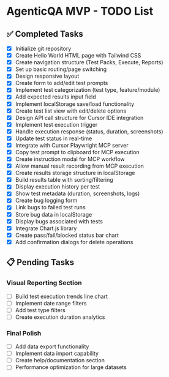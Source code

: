# AgenticQA MVP - TODO List

## ✅ Completed Tasks
- [x] Initialize git repository
- [x] Create Hello World HTML page with Tailwind CSS
- [x] Create navigation structure (Test Packs, Execute, Reports)
- [x] Set up basic routing/page switching
- [x] Design responsive layout
- [x] Create form to add/edit test prompts
- [x] Implement test categorization (test type, feature/module)
- [x] Add expected results input field
- [x] Implement localStorage save/load functionality
- [x] Create test list view with edit/delete options
- [x] Design API call structure for Cursor IDE integration
- [x] Implement test execution trigger
- [x] Handle execution response (status, duration, screenshots)
- [x] Update test status in real-time
- [x] Integrate with Cursor Playwright MCP server
- [x] Copy test prompt to clipboard for MCP execution
- [x] Create instruction modal for MCP workflow
- [x] Allow manual result recording from MCP execution
- [x] Create results storage structure in localStorage
- [x] Build results table with sorting/filtering
- [x] Display execution history per test
- [x] Show test metadata (duration, screenshots, logs)
- [x] Create bug logging form
- [x] Link bugs to failed test runs
- [x] Store bug data in localStorage
- [x] Display bugs associated with tests
- [x] Integrate Chart.js library
- [x] Create pass/fail/blocked status bar chart
- [x] Add confirmation dialogs for delete operations

## 📋 Pending Tasks

### Visual Reporting Section
- [ ] Build test execution trends line chart
- [ ] Implement date range filters
- [ ] Add test type filters
- [ ] Create execution duration analytics

### Final Polish
- [ ] Add data export functionality
- [ ] Implement data import capability
- [ ] Create help/documentation section
- [ ] Performance optimization for large datasets 